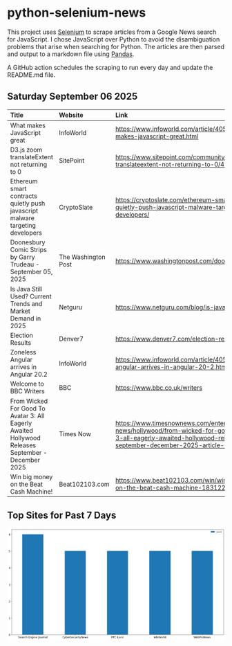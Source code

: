 # python-selenium-news

This project uses [Selenium](https://www.seleniumhq.org/) to scrape articles from a Google News search for JavaScript.
I chose JavaScript over Python to avoid the disambiguation problems that arise when searching for Python.
The articles are then parsed and output to a markdown file using [Pandas](https://pandas.pydata.org/).

A GitHub action schedules the scraping to run every day and update the README.md file.

## Saturday September 06 2025


| Title                                                                                              | Website             | Link                                                                                                                                                                        |
|:---------------------------------------------------------------------------------------------------|:--------------------|:----------------------------------------------------------------------------------------------------------------------------------------------------------------------------|
| What makes JavaScript great                                                                        | InfoWorld           | https://www.infoworld.com/article/4051691/what-makes-javascript-great.html                                                                                                  |
| D3.js zoom translateExtent not returning to 0                                                      | SitePoint           | https://www.sitepoint.com/community/t/d3-js-zoom-translateextent-not-returning-to-0/483569                                                                                  |
| Ethereum smart contracts quietly push javascript malware targeting developers                      | CryptoSlate         | https://cryptoslate.com/ethereum-smart-contracts-quietly-push-javascript-malware-targeting-developers/                                                                      |
| Doonesbury Comic Strips by Garry Trudeau - September 05, 2025                                      | The Washington Post | https://www.washingtonpost.com/doonesbury/                                                                                                                                  |
| Is Java Still Used? Current Trends and Market Demand in 2025                                       | Netguru             | https://www.netguru.com/blog/is-java-still-used                                                                                                                             |
| Election Results                                                                                   | Denver7             | https://www.denver7.com/election-results                                                                                                                                    |
| Zoneless Angular arrives in Angular 20.2                                                           | InfoWorld           | https://www.infoworld.com/article/4050950/zoneless-angular-arrives-in-angular-20-2.html                                                                                     |
| Welcome to BBC Writers                                                                             | BBC                 | https://www.bbc.co.uk/writers                                                                                                                                               |
| From Wicked For Good To Avatar 3: All Eagerly Awaited Hollywood Releases September - December 2025 | Times Now           | https://www.timesnownews.com/entertainment-news/hollywood/from-wicked-for-good-to-avatar-3-all-eagerly-awaited-hollywood-releases-september-december-2025-article-152662483 |
| Win big money on the Beat Cash Machine!                                                            | Beat102103.com      | https://www.beat102103.com/win/win-big-money-on-the-beat-cash-machine-1831226                                                                                               |
## Top Sites for Past 7 Days

![Graph of Top Sites](https://raw.githubusercontent.com/dan-mba/python-selenium-news/main/last-week.png)
